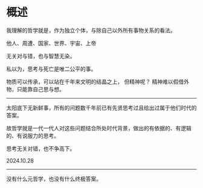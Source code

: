 # 概述

我理解的哲学就是，作为独立个体，与除自己以外所有事物关系的看法。

他人、周遭、国家、世界、宇宙、上帝

无关对与错，也与智慧无染。

私以为，思考与死亡是唯二公平的事。

物质可以传承，可以站在千年来文明的结晶之上， 但精神呢？ 精神难以假借外物，只能靠自己思与想。

---

太阳底下无新鲜事，所有的问题数千年前已有先贤思考过且给出过属于他们时代的答案。

故哲学就是一代一代人对这些问题结合所处时代背景，做出的有依据的、有逻辑的、有说服力的思考。

思考无关对错，也不争高下。

2024.10.28

---

没有什么元哲学，也没有什么终极答案。
